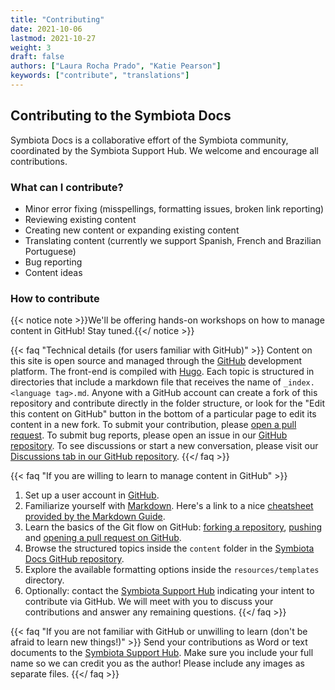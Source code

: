 ```yaml
---
title: "Contributing"
date: 2021-10-06
lastmod: 2021-10-27
weight: 3
draft: false
authors: ["Laura Rocha Prado", "Katie Pearson"]
keywords: ["contribute", "translations"]
---
```


## Contributing to the Symbiota Docs

Symbiota Docs is a collaborative effort of the Symbiota community, coordinated by the Symbiota Support Hub. We welcome and encourage all contributions.

### What can I contribute?

- Minor error fixing (misspellings, formatting issues, broken link reporting)
- Reviewing existing content
- Creating new content or expanding existing content
- Translating content (currently we support Spanish, French and Brazilian Portuguese)
- Bug reporting
- Content ideas

### How to contribute

{{< notice note >}}We'll be offering hands-on workshops on how to manage content in GitHub! Stay tuned.{{</ notice >}}

{{< faq "Technical details (for users familiar with GitHub)" >}}
  Content on this site is open source and managed through the [GitHub](https://github.com/) development platform. The front-end is compiled with [Hugo](https://gohugo.io/). Each topic is structured in directories that include a markdown file that receives the name of `_index.<language tag>.md`. Anyone with a GitHub account can create a fork of this repository and contribute directly in the folder structure, or look for the "Edit this content on GitHub" button in the bottom of a particular page to edit its content in a new fork. To submit your contribution, please [open a pull request](https://docs.github.com/en/pull-requests/collaborating-with-pull-requests/proposing-changes-to-your-work-with-pull-requests/creating-a-pull-request). To submit bug reports, please open an issue in our [GitHub repository](https://github.com/BioKIC/symbiota-docs/). To see discussions or start a new conversation, please visit our [Discussions tab in our GitHub repository](https://github.com/BioKIC/symbiota-docs/discussions).
{{</ faq >}}

{{< faq "If you are willing to learn to manage content in GitHub" >}}
1. Set up a user account in [GitHub](https://github.com/signup?ref_cta=Sign+up&ref_loc=header+logged+out&ref_page=%2F&source=header-home).
2. Familiarize yourself with [Markdown](https://en.wikipedia.org/wiki/Markdown). Here's a link to a nice [cheatsheet provided by the Markdown Guide](https://www.markdownguide.org/cheat-sheet/).
3. Learn the basics of the Git flow on GitHub: [forking a repository](https://docs.github.com/en/get-started/quickstart/fork-a-repo), [pushing](https://docs.github.com/en/get-started/using-git/pushing-commits-to-a-remote-repository) and [opening a pull request on GitHub]((https://docs.github.com/en/pull-requests/collaborating-with-pull-requests/proposing-changes-to-your-work-with-pull-requests/creating-a-pull-request)).
4. Browse the structured topics inside the `content` folder in the [Symbiota Docs GitHub repository](https://github.com/BioKIC/symbiota-docs).
5. Explore the available formatting options inside the `resources/templates` directory.
6. Optionally: contact the [Symbiota Support Hub](mailto:symbiota@asu.edu) indicating your intent to contribute via GitHub. We will meet with you to discuss your contributions and answer any remaining questions.
{{</ faq >}}

{{< faq "If you are not familiar with GitHub or unwilling to learn (don't be afraid to learn new things!)" >}}
Send your contributions as Word or text documents to the [Symbiota Support Hub](mailto:symbiota@asu.edu). Make sure you include your full name so we can credit you as the author! Please include any images as separate files.
{{</ faq >}}



